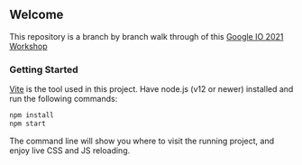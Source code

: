 ## Welcome

This repository is a branch by branch walk through of this [Google IO 2021 Workshop](#)

### Getting Started

[Vite](https://vitejs.dev/) is the tool used in this project. Have node.js (v12 or newer) installed and run the following commands:

```bash
npm install
npm start
```

The command line will show you where to visit the running project, and enjoy live CSS and JS reloading. 
